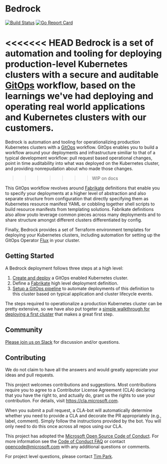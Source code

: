 # Bedrock

[![Build Status](https://dev.azure.com/epicstuff/bedrock/_apis/build/status/Microsoft.bedrock?branchName=master)](https://dev.azure.com/epicstuff/bedrock/_build/latest?definitionId=54&branchName=master)
[![Go Report Card](https://goreportcard.com/badge/github.com/microsoft/bedrock)](https://goreportcard.com/report/github.com/microsoft/bedrock)

<<<<<<< HEAD
Bedrock is a set of automation and tooling for deploying production-level Kubernetes clusters with a secure and auditable [GitOps](./gitops) workflow, based on the learnings we've had deploying and operating real world applications and Kubernetes clusters with our customers.
=======
Bedrock is automation and tooling for operationalizing production Kubernetes clusters with a [GitOps](./gitops) workflow.  GitOps enables you to build a workflow around your deployments and infrastructure similiar to that of a typical development workflow: pull request based operational changes, point in time auditability into what was deployed on the Kubernetes cluster, and providing nonrepudation about who made those changes.
>>>>>>> WIP on docs

This GitOps workflow revolves around [Fabrikate](https://github.com/Microsoft/fabrikate) definitions that enable you to specify your deployments at a higher level of abstraction and also separate structure from configuration that directly specifying them as Kubernetes resource manifest YAML or cobbling together shell scripts to build resource manifests from templating solutions.  Fabrikate definitions also allow youto leverage common pieces across many deployments and to share structure amongst different clusters differentiated by config.

Finally, Bedrock provides a set of Terraform environment templates for deploying your Kubernetes clusters, including automation for setting up the GitOps Operator [Flux](https://github.com/fluxcd/flux) in your cluster.

## Getting Started

A Bedrock deployment follows three steps at a high level:

1. [Create and deploy](./cluster/README.md) a GitOps enabled Kubernetes cluster.
2. Define a [Fabrikate](https://github.com/microsoft/fabrikate) high level deployment definition.
3. [Setup a GitOps pipeline](./gitops/README.md) to automate deployments of this definition to this cluster based on typical application and cluster lifecycle events.

The steps required to operationalize a production Kubernetes cluster can be pretty extensive, so we have also put togeter a [simple walkthrough for deploying a first cluster](./docs/azure-simple/README.md) that makes a great first step.

## Community

[Please join us on Slack](https://join.slack.com/t/bedrockco/shared_invite/enQtNjIwNzg3NTU0MDgzLTdiZGY4ZTM5OTM4MWEyM2FlZDA5MmE0MmNhNTQ2MGMxYTY2NGYxMTVlZWFmODVmODJlOWU0Y2U2YmM1YTE0NGI) for discussion and/or questions.

## Contributing

We do not claim to have all the answers and would greatly appreciate your ideas and pull requests.

This project welcomes contributions and suggestions. Most contributions require you to agree to a
Contributor License Agreement (CLA) declaring that you have the right to, and actually do, grant us
the rights to use your contribution. For details, visit https://cla.microsoft.com.

When you submit a pull request, a CLA-bot will automatically determine whether you need to provide
a CLA and decorate the PR appropriately (e.g., label, comment). Simply follow the instructions
provided by the bot. You will only need to do this once across all repos using our CLA.

This project has adopted the [Microsoft Open Source Code of Conduct](https://opensource.microsoft.com/codeofconduct/).
For more information see the [Code of Conduct FAQ](https://opensource.microsoft.com/codeofconduct/faq/) or
contact [opencode@microsoft.com](mailto:opencode@microsoft.com) with any additional questions or comments.

For project level questions, please contact [Tim Park](mailto:tpark@microsoft.com).
